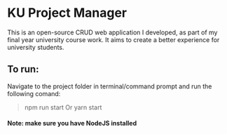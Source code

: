 # KU Project Manager
This is an open-source CRUD web application I developed, as part of my final year university course work. It aims to create a better experience for university students.


## To run:
Navigate to the project folder in terminal/command prompt and run the following comand:

> npm run start
Or
> yarn start

#### Note: make sure you have NodeJS installed
